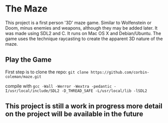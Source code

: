# The Maze
This project is a first person '3D' maze game. Similar to Wolfenstein or Doom, minus enemies and weapons, although they may be added later. It was made using SDL2 and C. It runs on Mac OS X and Debian/Ubuntu. The game uses the technique raycasting to create the apparent 3D nature of the maze.

## Play the Game
First step is to clone the repo: ```git clone https://github.com/corbin-coleman/maze.git```

compile with `gcc -Wall -Werror -Wextra -pedantic -I/usr/local/include/SDL2 -D_THREAD_SAFE -L/usr/local/lib -lSDL2`

## This project is still a work in progress more detail on the project will be available in the future

